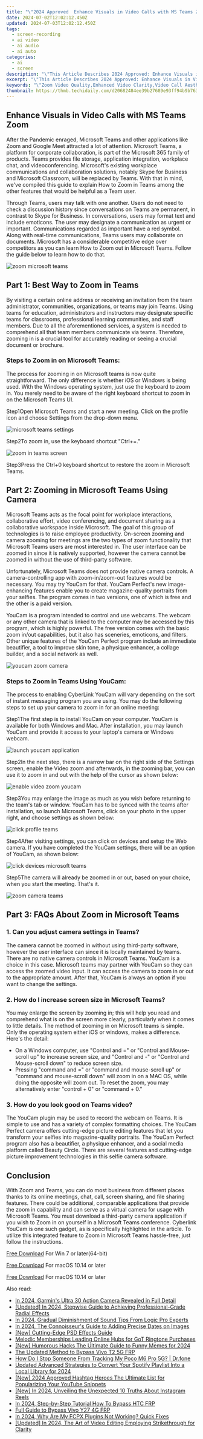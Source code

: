 ```yaml
---
title: "\"2024 Approved  Enhance Visuals in Video Calls with MS Teams Zoom\""
date: 2024-07-02T12:02:12.450Z
updated: 2024-07-03T12:02:12.450Z
tags: 
  - screen-recording
  - ai video
  - ai audio
  - ai auto
categories: 
  - ai
  - screen
description: "\"This Article Describes 2024 Approved: Enhance Visuals in Video Calls with MS Teams Zoom\""
excerpt: "\"This Article Describes 2024 Approved: Enhance Visuals in Video Calls with MS Teams Zoom\""
keywords: "\"Zoom Video Quality,Enhanced Video Clarity,Video Call Aesthetics,Zoom Improvement Tools,High-Res ZOOM Meetings,Visuals Upgrade in Zoom,Zoom Graphics Boost\""
thumbnail: https://thmb.techidaily.com/d20682484ee39b27689e93ff94b9b7638592055fcb925a693073d87e930189fb.jpg
---
```


## Enhance Visuals in Video Calls with MS Teams Zoom

After the Pandemic enraged, Microsoft Teams and other applications like Zoom and Google Meet attracted a lot of attention. Microsoft Teams, a platform for corporate collaboration, is part of the Microsoft 365 family of products. Teams provides file storage, application integration, workplace chat, and videoconferencing. Microsoft's existing workplace communications and collaboration solutions, notably Skype for Business and Microsoft Classroom, will be replaced by Teams. With that in mind, we've compiled this guide to explain How to Zoom in Teams among the other features that would be helpful as a Team user.

Through Teams, users may talk with one another. Users do not need to check a discussion history since conversations on Teams are permanent, in contrast to Skype for Business. In conversations, users may format text and include emoticons. The user may designate a communication as urgent or important. Communications regarded as important have a red symbol. Along with real-time communications, Teams users may collaborate on documents. Microsoft has a considerable competitive edge over competitors as you can learn How to Zoom out in Microsoft Teams. Follow the guide below to learn how to do that.

![zoom microsoft teams](https://images.wondershare.com/filmora/article-images/2022/07/zoom-microsoft-teams.jpg)

## Part 1: Best Way to Zoom in Teams

By visiting a certain online address or receiving an invitation from the team administrator, communities, organizations, or teams may join Teams. Using teams for education, administrators and instructors may designate specific teams for classrooms, professional learning communities, and staff members. Due to all the aforementioned services, a system is needed to comprehend all that team members communicate via teams. Therefore, zooming in is a crucial tool for accurately reading or seeing a crucial document or brochure.

### **Steps to Zoom in on Microsoft Teams:**

The process for zooming in on Microsoft teams is now quite straightforward. The only difference is whether iOS or Windows is being used. With the Windows operating system, just use the keyboard to zoom in. You merely need to be aware of the right keyboard shortcut to zoom in on the Microsoft Teams UI.

Step1Open Microsoft Teams and start a new meeting. Click on the profile icon and choose Settings from the drop-down menu.

![microsoft teams settings](https://images.wondershare.com/filmora/article-images/2022/07/microsoft-teams-settings.jpg)

Step2To zoom in, use the keyboard shortcut "Ctrl+=."

![zoom in teams screen](https://images.wondershare.com/filmora/article-images/2022/07/zoom-in-teams-screen.jpg)

Step3Press the Ctrl+0 keyboard shortcut to restore the zoom in Microsoft Teams.

## Part 2: Zooming in Microsoft Teams Using Camera

Microsoft Teams acts as the focal point for workplace interactions, collaborative effort, video conferencing, and document sharing as a collaborative workspace inside Microsoft. The goal of this group of technologies is to raise employee productivity. On-screen zooming and camera zooming for meetings are the two types of zoom functionality that Microsoft Teams users are most interested in. The user interface can be zoomed in since it is natively supported, however the camera cannot be zoomed in without the use of third-party software.

Unfortunately, Microsoft Teams does not provide native camera controls. A camera-controlling app with zoom-in/zoom-out features would be necessary. You may try YouCam for that. YouCam Perfect's new image-enhancing features enable you to create magazine-quality portraits from your selfies. The program comes in two versions, one of which is free and the other is a paid version.

YouCam is a program intended to control and use webcams. The webcam or any other camera that is linked to the computer may be accessed by this program, which is highly powerful. The free version comes with the basic zoom in/out capabilities, but it also has sceneries, emoticons, and filters. Other unique features of the YouCam Perfect program include an immediate beautifier, a tool to improve skin tone, a physique enhancer, a collage builder, and a social network as well.

![youcam zoom camera](https://images.wondershare.com/filmora/article-images/2022/07/youcam-zoom-camera.jpg)

### **Steps to Zoom in Teams Using YouCam:**

The process to enabling CyberLink YouCam will vary depending on the sort of instant messaging program you are using. You may do the following steps to set up your camera to zoom in for an online meeting:

Step1The first step is to install YouCam on your computer. YouCam is available for both Windows and Mac. After installation, you may launch YouCam and provide it access to your laptop's camera or Windows webcam.

![launch youcam application](https://images.wondershare.com/filmora/article-images/2022/07/launch-youcam-application.jpg)

Step2In the next step, there is a narrow bar on the right side of the Settings screen, enable the Video zoom and afterwards, in the zooming bar, you can use it to zoom in and out with the help of the cursor as shown below:

![enable video zoom youcam](https://images.wondershare.com/filmora/article-images/2022/07/enable-video-zoom-youcam.jpg)

Step3You may enlarge the image as much as you wish before returning to the team's tab or window. YouCam has to be synced with the teams after installation, so launch Microsoft Teams, click on your photo in the upper right, and choose settings as shown below:

![click profile teams](https://images.wondershare.com/filmora/article-images/2022/07/click-profile-teams.jpg)

Step4After visiting settings, you can click on devices and setup the Web camera. If you have completed the YouCam settings, there will be an option of YouCam, as shown below:

![click devices microsoft teams](https://images.wondershare.com/filmora/article-images/2022/07/click-devices-microsoft-teams.jpg)

Step5The camera will already be zoomed in or out, based on your choice, when you start the meeting. That's it.

![zoom camera teams](https://images.wondershare.com/filmora/article-images/2022/07/zoom-camera-teams.jpg)

## Part 3: FAQs About Zoom in Microsoft Teams

### 1\. Can you adjust camera settings in Teams?

The camera cannot be zoomed in without using third-party software, however the user interface can since it is locally maintained by teams. There are no native camera controls in Microsoft Teams. YouCam is a choice in this case. Microsoft teams may partner with YouCam so they can access the zoomed video input. It can access the camera to zoom in or out to the appropriate amount. After that, YouCam is always an option if you want to change the settings.

### 2\. How do I increase screen size in Microsoft Teams?

You may enlarge the screen by zooming in; this will help you read and comprehend what is on the screen more clearly, particularly when it comes to little details. The method of zooming in on Microsoft teams is simple. Only the operating system either iOS or windows, makes a difference. Here's the detail:

* On a Windows computer, use "Control and =" or "Control and Mouse-scroll up" to increase screen size, and "Control and -" or "Control and Mouse-scroll down" to reduce screen size.
* Pressing "command and =" or "command and mouse-scroll up" or "command and mouse-scroll down" will zoom in on a MAC OS, while doing the opposite will zoom out. To reset the zoom, you may alternatively enter "control + 0" or "command + 0."

### 3\. How do you look good on Teams video?

The YouCam plugin may be used to record the webcam on Teams. It is simple to use and has a variety of complex formatting choices. The YouCam Perfect camera offers cutting-edge picture editing features that let you transform your selfies into magazine-quality portraits. The YouCam Perfect program also has a beautifier, a physique enhancer, and a social media platform called Beauty Circle. There are several features and cutting-edge picture improvement technologies in this selfie camera software.

## Conclusion

With Zoom and Teams, you can do most business from different places thanks to its online meetings, chat, call, screen sharing, and file sharing features. There could be additional, comparable applications that provide the zoom in capability and can serve as a virtual camera for usage with Microsoft Teams. You must download a third-party camera application if you wish to Zoom in on yourself in a Microsoft Teams conference. Cyberlink YouCam is one such gadget, as is specifically highlighted in the article. To utilize this integrated feature to Zoom in Microsoft Teams hassle-free, just follow the instructions.

[Free Download](https://tools.techidaily.com/wondershare/filmora/download/) For Win 7 or later(64-bit)

[Free Download](https://tools.techidaily.com/wondershare/filmora/download/) For macOS 10.14 or later

[Free Download](https://tools.techidaily.com/wondershare/filmora/download/) For macOS 10.14 or later

<ins class="adsbygoogle"
     style="display:block"
     data-ad-format="autorelaxed"
     data-ad-client="ca-pub-7571918770474297"
     data-ad-slot="1223367746"></ins>

<ins class="adsbygoogle"
     style="display:block"
     data-ad-format="autorelaxed"
     data-ad-client="ca-pub-7571918770474297"
     data-ad-slot="1223367746"></ins>



<ins class="adsbygoogle"
     style="display:block"
     data-ad-client="ca-pub-7571918770474297"
     data-ad-slot="8358498916"
     data-ad-format="auto"
     data-full-width-responsive="true"></ins>


<span class="atpl-alsoreadstyle">Also read:</span>
<div><ul>
<li><a href="https://fox-access.techidaily.com/in-2024-garmins-ultra-30-action-camera-revealed-in-full-detail/"><u>In 2024, Garmin's Ultra 30 Action Camera Revealed in Full Detail</u></a></li>
<li><a href="https://fox-access.techidaily.com/updated-in-2024-stepwise-guide-to-achieving-professional-grade-radial-effects/"><u>[Updated] In 2024, Stepwise Guide to Achieving Professional-Grade Radial Effects</u></a></li>
<li><a href="https://fox-access.techidaily.com/in-2024-gradual-diminishment-of-sound-tips-from-logic-pro-experts/"><u>In 2024, Gradual Diminishment of Sound  Tips From Logic Pro Experts</u></a></li>
<li><a href="https://fox-access.techidaily.com/in-2024-the-connoisseurs-guide-to-adding-precise-dates-on-images/"><u>In 2024, The Connoisseur's Guide to Adding Precise Dates on Images</u></a></li>
<li><a href="https://fox-access.techidaily.com/new-cutting-edge-psd-effects-guide/"><u>[New] Cutting-Edge PSD Effects Guide</u></a></li>
<li><a href="https://fox-access.techidaily.com/melodic-memberships-leading-online-hubs-for-got-ringtone-purchases/"><u>Melodic Memberships  Leading Online Hubs for GoT Ringtone Purchases</u></a></li>
<li><a href="https://fox-access.techidaily.com/new-humorous-hacks-the-ultimate-guide-to-funny-memes-for-2024/"><u>[New] Humorous Hacks  The Ultimate Guide to Funny Memes for 2024</u></a></li>
<li><a href="https://bypass-frp.techidaily.com/the-updated-method-to-bypass-vivo-t2-5g-frp-by-drfone-android/"><u>The Updated Method to Bypass Vivo T2 5G FRP</u></a></li>
<li><a href="https://android-location-track.techidaily.com/how-do-i-stop-someone-from-tracking-my-poco-m6-pro-5g-drfone-by-drfone-virtual-android/"><u>How Do I Stop Someone From Tracking My Poco M6 Pro 5G? | Dr.fone</u></a></li>
<li><a href="https://sound-optimizing.techidaily.com/updated-advanced-strategies-to-convert-your-spotify-playlist-into-a-local-library-for-2024/"><u>Updated Advanced Strategies to Convert Your Spotify Playlist Into a Local Library for 2024</u></a></li>
<li><a href="https://eaxpv-info.techidaily.com/new-2024-approved-hashtag-heroes-the-ultimate-list-for-popularizing-your-youtube-snippets/"><u>[New] 2024 Approved  Hashtag Heroes  The Ultimate List for Popularizing Your YouTube Snippets</u></a></li>
<li><a href="https://instagram-video-recordings.techidaily.com/new-in-2024-unveiling-the-unexpected-10-truths-about-instagram-reels/"><u>[New] In 2024, Unveiling the Unexpected  10 Truths About Instagram Reels</u></a></li>
<li><a href="https://android-frp.techidaily.com/in-2024-step-by-step-tutorial-how-to-bypass-htc-frp-by-drfone-android/"><u>In 2024, Step-by-Step Tutorial How To Bypass HTC FRP</u></a></li>
<li><a href="https://bypass-frp.techidaily.com/full-guide-to-bypass-vivo-y27-4g-frp-by-drfone-android/"><u>Full Guide to Bypass Vivo Y27 4G FRP</u></a></li>
<li><a href="https://video-content-creator.techidaily.com/in-2024-why-are-my-fcpx-plugins-not-working-quick-fixes/"><u>In 2024, Why Are My FCPX Plugins Not Working? Quick Fixes</u></a></li>
<li><a href="https://screen-activity-recording.techidaily.com/updated-in-2024-the-art-of-video-editing-employing-strikethrough-for-clarity/"><u>[Updated] In 2024, The Art of Video Editing  Employing Strikethrough for Clarity</u></a></li>
</ul></div>
